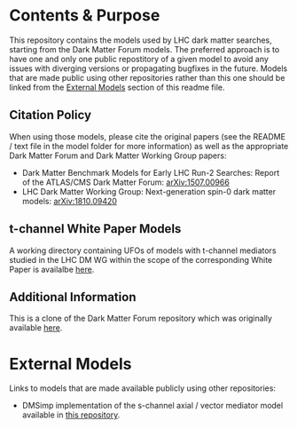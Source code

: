 # Contents & Purpose

This repository contains the models used by LHC dark matter searches, starting from the Dark Matter Forum models. 
The preferred approach is to have one and only one public repostitory of a given model to avoid any issues with diverging versions or propagating bugfixes in the future. Models that are made public using other repositories rather than this one should be linked from the [External Models](#external-models) section of this readme file.


## Citation Policy

When using those models, please cite the original papers (see the README / text file in the model folder for more information) as well as the appropriate Dark Matter Forum and Dark Matter Working Group papers: 
- Dark Matter Benchmark Models for Early LHC Run-2 Searches: Report of the ATLAS/CMS Dark Matter Forum: [arXiv:1507.00966](https://arxiv.org/abs/1507.00966)
- LHC Dark Matter Working Group: Next-generation spin-0 dark matter models: [arXiv:1810.09420](https://arxiv.org/abs/1810.09420)

## t-channel White Paper Models

A working directory containing UFOs of models with t-channel mediators studied in the LHC DM WG within the scope of the corresponding White Paper is availalbe [here](https://github.com/LHC-DMWG/model-repository/tree/master/t-channel_WP_work).


## Additional Information

This is a clone of the Dark Matter Forum repository which was originally available [here](https://svnweb.cern.ch/cern/wsvn/LHCDMF/trunk/models/).


# External Models

Links to models that are made available publicly using other repositories:
- DMSimp implementation of the s-channel axial / vector mediator model available in [this repository](http://feynrules.irmp.ucl.ac.be/wiki/DMsimp).





